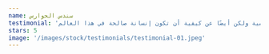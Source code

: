 ```yaml
---
name: سندس الحوارس
testimonial: 'ابنتي تغيرت كثيرًا بعد بدئها في هذا البرنامج. أصبحت تتحدث بشكل أفضل، تظهر المزيد من اللطف، وأصبحت تفهم ثقافتنا بشكل أعمق. هي تتعلم الكثير، ليس فقط الأمور الدراسية ولكن أيضًا عن كيفية أن تكون إنسانة صالحة في هذا العالم.'
stars: 5
image: '/images/stock/testimonials/testimonial-01.jpeg'
---
```

